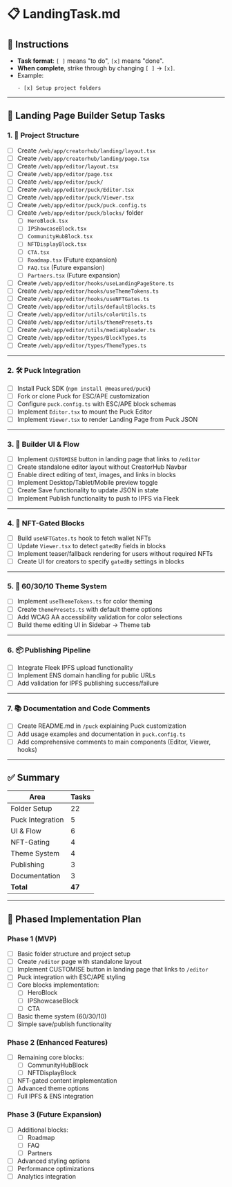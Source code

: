 # 📋 LandingTask.md

## 📌 Instructions
- **Task format**: `[ ]` means "to do", `[x]` means "done".
- **When complete**, strike through by changing `[ ]` → `[x]`.
- Example:
  ```
  - [x] Setup project folders
  ```

---

## 🧱 Landing Page Builder Setup Tasks

### 1. 📁 Project Structure
- [ ] Create `/web/app/creatorhub/landing/layout.tsx`
- [ ] Create `/web/app/creatorhub/landing/page.tsx`
- [ ] Create `/web/app/editor/layout.tsx`
- [ ] Create `/web/app/editor/page.tsx`
- [ ] Create `/web/app/editor/puck/`
- [ ] Create `/web/app/editor/puck/Editor.tsx`
- [ ] Create `/web/app/editor/puck/Viewer.tsx`
- [ ] Create `/web/app/editor/puck/puck.config.ts`
- [ ] Create `/web/app/editor/puck/blocks/` folder
  - [ ] `HeroBlock.tsx`
  - [ ] `IPShowcaseBlock.tsx`
  - [ ] `CommunityHubBlock.tsx`
  - [ ] `NFTDisplayBlock.tsx`
  - [ ] `CTA.tsx`
  - [ ] `Roadmap.tsx` (Future expansion)
  - [ ] `FAQ.tsx` (Future expansion)
  - [ ] `Partners.tsx` (Future expansion)
- [ ] Create `/web/app/editor/hooks/useLandingPageStore.ts`
- [ ] Create `/web/app/editor/hooks/useThemeTokens.ts`
- [ ] Create `/web/app/editor/hooks/useNFTGates.ts`
- [ ] Create `/web/app/editor/utils/defaultBlocks.ts`
- [ ] Create `/web/app/editor/utils/colorUtils.ts`
- [ ] Create `/web/app/editor/utils/themePresets.ts`
- [ ] Create `/web/app/editor/utils/mediaUploader.ts`
- [ ] Create `/web/app/editor/types/BlockTypes.ts`
- [ ] Create `/web/app/editor/types/ThemeTypes.ts`

---

### 2. 🛠 Puck Integration
- [ ] Install Puck SDK (`npm install @measured/puck`)
- [ ] Fork or clone Puck for ESC/APE customization
- [ ] Configure `puck.config.ts` with ESC/APE block schemas
- [ ] Implement `Editor.tsx` to mount the Puck Editor
- [ ] Implement `Viewer.tsx` to render Landing Page from Puck JSON

---

### 3. 🎨 Builder UI & Flow
- [ ] Implement `CUSTOMISE` button in landing page that links to `/editor`
- [ ] Create standalone editor layout without CreatorHub Navbar
- [ ] Enable direct editing of text, images, and links in blocks
- [ ] Implement Desktop/Tablet/Mobile preview toggle
- [ ] Create Save functionality to update JSON in state
- [ ] Implement Publish functionality to push to IPFS via Fleek

---

### 4. 🔐 NFT-Gated Blocks
- [ ] Build `useNFTGates.ts` hook to fetch wallet NFTs
- [ ] Update `Viewer.tsx` to detect `gatedBy` fields in blocks
- [ ] Implement teaser/fallback rendering for users without required NFTs
- [ ] Create UI for creators to specify `gatedBy` settings in blocks

---

### 5. 🎨 60/30/10 Theme System
- [ ] Implement `useThemeTokens.ts` for color theming
- [ ] Create `themePresets.ts` with default theme options
- [ ] Add WCAG AA accessibility validation for color selections
- [ ] Build theme editing UI in Sidebar → Theme tab

---

### 6. 📦 Publishing Pipeline
- [ ] Integrate Fleek IPFS upload functionality
- [ ] Implement ENS domain handling for public URLs
- [ ] Add validation for IPFS publishing success/failure

---

### 7. 📚 Documentation and Code Comments
- [ ] Create README.md in `/puck` explaining Puck customization
- [ ] Add usage examples and documentation in `puck.config.ts`
- [ ] Add comprehensive comments to main components (Editor, Viewer, hooks)

---

## ✅ Summary

| Area | Tasks |
|-----|------|
| Folder Setup | 22 |
| Puck Integration | 5 |
| UI & Flow | 6 |
| NFT-Gating | 4 |
| Theme System | 4 |
| Publishing | 3 |
| Documentation | 3 |
| **Total** | **47** |

---

## 🚀 Phased Implementation Plan

### Phase 1 (MVP)
- [ ] Basic folder structure and project setup
- [ ] Create `/editor` page with standalone layout
- [ ] Implement CUSTOMISE button in landing page that links to `/editor`
- [ ] Puck integration with ESC/APE styling
- [ ] Core blocks implementation:
  - [ ] HeroBlock
  - [ ] IPShowcaseBlock
  - [ ] CTA
- [ ] Basic theme system (60/30/10)
- [ ] Simple save/publish functionality

### Phase 2 (Enhanced Features)
- [ ] Remaining core blocks:
  - [ ] CommunityHubBlock
  - [ ] NFTDisplayBlock
- [ ] NFT-gated content implementation
- [ ] Advanced theme options
- [ ] Full IPFS & ENS integration

### Phase 3 (Future Expansion)
- [ ] Additional blocks:
  - [ ] Roadmap
  - [ ] FAQ
  - [ ] Partners
- [ ] Advanced styling options
- [ ] Performance optimizations
- [ ] Analytics integration
